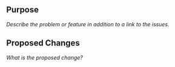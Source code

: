 ## Purpose

*Describe the problem or feature in addition to a link to the issues.*

## Proposed Changes

*What is the proposed change?*